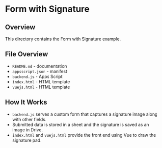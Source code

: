 # Form with Signature

## Overview
This directory contains the Form with Signature example.

## File Overview
- `README.md` - documentation
- `appsscript.json` - manifest
- `backend.js` - Apps Script
- `index.html` - HTML template
- `vuejs.html` - HTML template


## How It Works
- `backend.js` serves a custom form that captures a signature image along with other fields.
- Submitted data is stored in a sheet and the signature is saved as an image in Drive.
- `index.html` and `vuejs.html` provide the front end using Vue to draw the signature pad.

